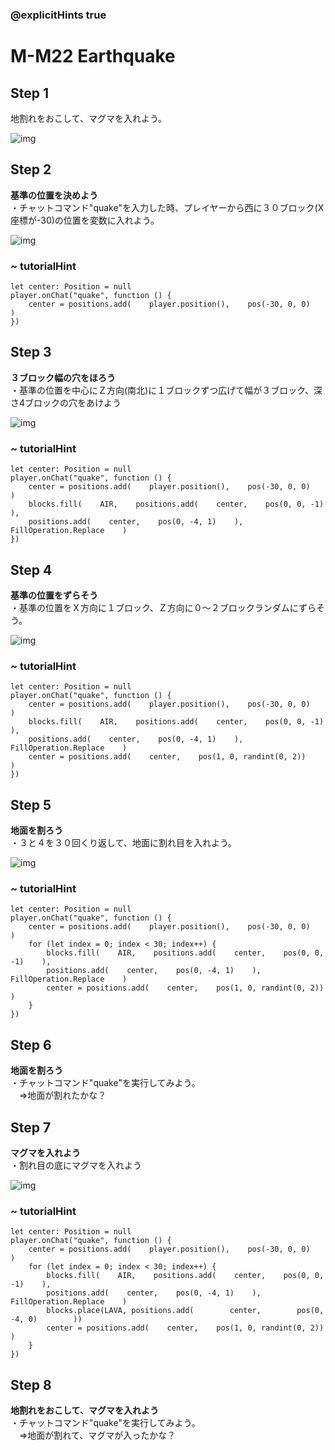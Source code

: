 ### @explicitHints true

# M-M22 Earthquake

## Step 1  
地割れをおこして、マグマを入れよう。

![img](https://teck89.xsrv.jp/MEE_tutorial/img/M-M22.jpg)

## Step 2 
**基準の位置を決めよう**  
・チャットコマンド"quake"を入力した時、プレイヤーから西に３０ブロック(X座標が-30)の位置を変数に入れよう。

![img](https://teck89.xsrv.jp/MEE_tutorial/img/M-M22_1.png)

### ~ tutorialHint
```blocks
let center: Position = null
player.onChat("quake", function () {
    center = positions.add(    player.position(),    pos(-30, 0, 0)    )
})
```


## Step 3 
**３ブロック幅の穴をほろう**  
・基準の位置を中心にＺ方向(南北)に１ブロックずつ広げて幅が３ブロック、深さ4ブロックの穴をあけよう  

![img](https://teck89.xsrv.jp/MEE_tutorial/img/M-M22_2.png)

### ~ tutorialHint
```blocks
let center: Position = null
player.onChat("quake", function () {
    center = positions.add(    player.position(),    pos(-30, 0, 0)    )
    blocks.fill(    AIR,    positions.add(    center,    pos(0, 0, -1)    ),
    positions.add(    center,    pos(0, -4, 1)    ),    FillOperation.Replace    )
})
```

## Step 4
**基準の位置をずらそう**  
・基準の位置をＸ方向に１ブロック、Ｚ方向に０～２ブロックランダムにずらそう。

![img](https://teck89.xsrv.jp/MEE_tutorial/img/M-M22_3.png)

### ~ tutorialHint
```blocks
let center: Position = null
player.onChat("quake", function () {
    center = positions.add(    player.position(),    pos(-30, 0, 0)    )
    blocks.fill(    AIR,    positions.add(    center,    pos(0, 0, -1)    ),
    positions.add(    center,    pos(0, -4, 1)    ),    FillOperation.Replace    )
    center = positions.add(    center,    pos(1, 0, randint(0, 2))    )
})
```

## Step 5
**地面を割ろう**  
・３と４を３０回くり返して、地面に割れ目を入れよう。

![img](https://teck89.xsrv.jp/MEE_tutorial/img/M-M22_4.png)

### ~ tutorialHint
```blocks
let center: Position = null
player.onChat("quake", function () {
    center = positions.add(    player.position(),    pos(-30, 0, 0)    )
    for (let index = 0; index < 30; index++) {
        blocks.fill(    AIR,    positions.add(    center,    pos(0, 0, -1)    ),
        positions.add(    center,    pos(0, -4, 1)    ),    FillOperation.Replace    )
        center = positions.add(    center,    pos(1, 0, randint(0, 2))    )
    }
})
```

## Step 6
**地面を割ろう**  
・チャットコマンド"quake"を実行してみよう。  
　⇒地面が割れたかな？ 


## Step 7
**マグマを入れよう**  
・割れ目の底にマグマを入れよう

![img](https://teck89.xsrv.jp/MEE_tutorial/img/M-M22_5.png)

### ~ tutorialHint
```blocks
let center: Position = null
player.onChat("quake", function () {
    center = positions.add(    player.position(),    pos(-30, 0, 0)    )
    for (let index = 0; index < 30; index++) {
        blocks.fill(    AIR,    positions.add(    center,    pos(0, 0, -1)    ),
        positions.add(    center,    pos(0, -4, 1)    ),    FillOperation.Replace    )
        blocks.place(LAVA, positions.add(        center,        pos(0, -4, 0)        ))
        center = positions.add(    center,    pos(1, 0, randint(0, 2))    )
    }
})
```

## Step 8
**地割れをおこして、マグマを入れよう**  
・チャットコマンド"quake"を実行してみよう。  
　⇒地面が割れて、マグマが入ったかな？

